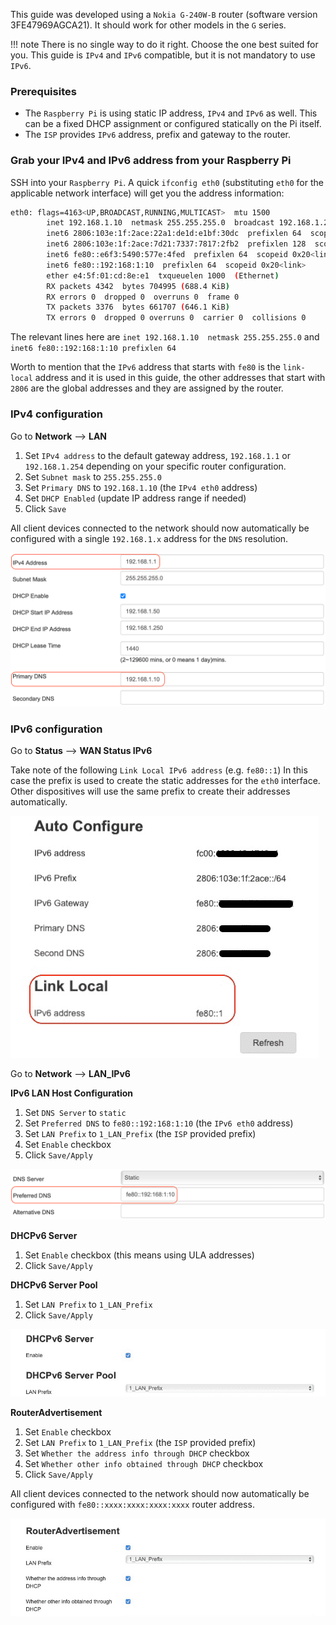 This guide was developed using a `Nokia G-240W-B` router (software version 3FE47969AGCA21). It should work for other models in the `G` series.

!!! note
There is no single way to do it right. Choose the one best suited for you.
This guide is `IPv4` and `IPv6` compatible, but it is not mandatory to use `IPv6`.

### Prerequisites

- The `Raspberry Pi` is using static IP address, `IPv4` and `IPv6` as well. This can be a fixed DHCP assignment or configured statically on the Pi itself.
- The `ISP` provides `IPv6` address, prefix and gateway to the router.

### Grab your IPv4 and IPv6 address from your Raspberry Pi

SSH into your `Raspberry Pi`. A quick `ifconfig eth0` (substituting `eth0` for the applicable network interface) will get you the address information:

```bash
eth0: flags=4163<UP,BROADCAST,RUNNING,MULTICAST>  mtu 1500
        inet 192.168.1.10  netmask 255.255.255.0  broadcast 192.168.1.255
        inet6 2806:103e:1f:2ace:22a1:de1d:e1bf:30dc  prefixlen 64  scopeid 0x0<global>
        inet6 2806:103e:1f:2ace:7d21:7337:7817:2fb2  prefixlen 128  scopeid 0x0<global>
        inet6 fe80::e6f3:5490:577e:4fed  prefixlen 64  scopeid 0x20<link>
        inet6 fe80::192:168:1:10  prefixlen 64  scopeid 0x20<link>
        ether e4:5f:01:cd:8e:e1  txqueuelen 1000  (Ethernet)
        RX packets 4342  bytes 704995 (688.4 KiB)
        RX errors 0  dropped 0  overruns 0  frame 0
        TX packets 3376  bytes 661707 (646.1 KiB)
        TX errors 0  dropped 0 overruns 0  carrier 0  collisions 0
```

The relevant lines here are `inet 192.168.1.10  netmask 255.255.255.0` and `inet6 fe80::192:168:1:10 prefixlen 64`

Worth to mention that the `IPv6` address that starts with `fe80` is the `link-local` address and it is used in this guide, the other addresses that start with `2806` are the global addresses and they are assigned by the router.

### IPv4 configuration

Go to **Network** --> **LAN**

1. Set `IPv4 address` to the default gateway address, `192.168.1.1` or `192.168.1.254` depending on your specific router configuration.
2. Set `Subnet mask` to `255.255.255.0`
3. Set `Primary DNS` to `192.168.1.10` (the `IPv4 eth0` address)
4. Set `DHCP Enabled` (update IP address range if needed)
5. Click `Save`

All client devices connected to the network should now automatically be configured with a single `192.168.1.x` address for the `DNS` resolution.

![Screenshot of LAN IPV4](../images/routers/nokia-g240wb-lan-ipv4.png)

### IPv6 configuration

Go to **Status** --> **WAN Status IPv6**

Take note of the following `Link Local IPv6 address` (e.g. `fe80::1`)
In this case the prefix is used to create the static addresses for the `eth0` interface. Other dispositives will use the same prefix to create their addresses automatically.

![Screenshot of LAN IPV6](../images/routers/nokia-g240wb-prefix-ipv6.png)

Go to **Network** --> **LAN_IPv6**

**IPv6 LAN Host Configuration**

1. Set `DNS Server` to `static`
2. Set `Preferred DNS` to `fe80::192:168:1:10` (the `IPv6 eth0` address)
3. Set `LAN Prefix` to `1_LAN_Prefix` (the `ISP` provided prefix)
4. Set `Enable` checkbox
5. Click `Save/Apply`

![Screenshot of LAN IPV6 1](../images/routers/nokia-g240wb-lan-ipv6-1.png)

**DHCPv6 Server**

1. Set `Enable` checkbox (this means using ULA addresses)
2. Click `Save/Apply`

**DHCPv6 Server Pool**

1. Set `LAN Prefix` to `1_LAN_Prefix`
2. Click `Save/Apply`

![Screenshot of LAN IPV6 1](../images/routers/nokia-g240wb-lan-ipv6-2.png)

**RouterAdvertisement**

1. Set `Enable` checkbox
2. Set `LAN Prefix` to `1_LAN_Prefix` (the `ISP` provided prefix)
3. Set `Whether the address info through DHCP` checkbox
4. Set `Whether other info obtained through DHCP` checkbox
5. Click `Save/Apply`

All client devices connected to the network should now automatically be configured with `fe80::xxxx:xxxx:xxxx:xxxx` router address.

![Screenshot of LAN IPV6 1](../images/routers/nokia-g240wb-lan-ipv6-3.png)
